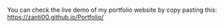 You can check the live demo of my portfolio website by copy pasting this: https://zanti00.github.io/Portfolio/

